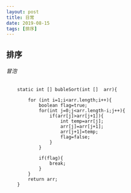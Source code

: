 ```yaml
---
layout: post
title: 日常
date: 2019-08-15
tags: [排序]
---
```


排序
----

###### 冒泡

    	static int [] bubleSort(int []  arr){
    
    		for (int i=1;i<arr.length;i++){
    			boolean flag=true;
    			for(int j=0;j<arr.length-i;j++){
    				if(arr[j]>arr[j+1]){
    					int temp=arr[j];
    					arr[j]=arr[j+1];
    					arr[j+1]=temp;
    					flag=false;
    				}
    			}
    
    			if(flag){
    				break;
    			}
    		}
    		return arr;
    	}




